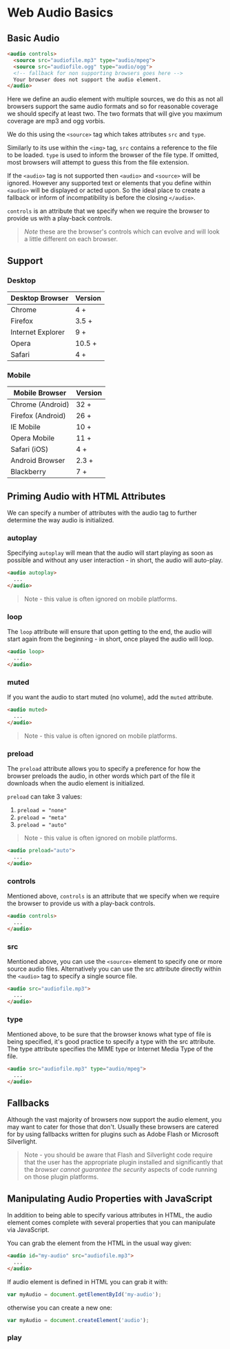 Web Audio Basics
================

Basic Audio
-----------

`````html
<audio controls>
  <source src="audiofile.mp3" type="audio/mpeg">
  <source src="audiofile.ogg" type="audio/ogg">
  <!-- fallback for non supporting browsers goes here -->
  Your browser does not support the audio element.
</audio>
`````

Here we define an audio element with multiple sources, we do this as not all browsers support the same audio formats and so for reasonable coverage we should specify at least two. The two formats that will give you maximum coverage are mp3 and ogg vorbis.

We do this using the ``<source>`` tag which takes attributes ``src`` and ``type``.

Similarly to its use within the ``<img>`` tag, ``src`` contains a reference to the file to be loaded.
``type`` is used to inform the browser of the file type. If omitted, most browsers will attempt to guess this from the file extension.

If the ``<audio>`` tag is not supported then ``<audio>`` and ``<source>`` will be ignored. However any supported text or elements that you define within ``<audio>`` will be displayed or acted upon. So the ideal place to create a fallback or inform of incompatibility is before the closing ``</audio>``.

``controls`` is an attribute that we specify when we require the browser to provide us with a play-back controls. 

> *Note* these are the browser's controls which can evolve and will look a little different on each browser.

Support
-------

### Desktop

| Desktop Browser   | Version |
| ----------------- | ------- |
| Chrome            | 4 +     |
| Firefox           | 3.5 +   |
| Internet Explorer | 9 +     |
| Opera             | 10.5 +  |
| Safari            | 4 +     |


### Mobile

| Mobile Browser    | Version |
| ----------------- | ------- |
| Chrome (Android)  | 32 +    |
| Firefox (Android) | 26 +    |
| IE Mobile         | 10 +    |
| Opera Mobile      | 11 +    |
| Safari (iOS)      | 4 +     |
| Android Browser   | 2.3 +   |
| Blackberry        | 7 +     |


Priming Audio with HTML Attributes
----------------------------------

We can specify a number of attributes with the audio tag to further determine the way audio is initialized.

### autoplay

Specifying ``autoplay`` will mean that the audio will start playing as soon as possible and without any user interaction - in short, the audio will auto-play.

`````html
<audio autoplay>
  ...
</audio>
`````
> Note - this value is often ignored on mobile platforms.

### loop

The ``loop`` attribute will ensure that upon getting to the end, the audio will start again from the beginning - in short, once played the audio will loop.

`````html
<audio loop>
  ...
</audio>
`````

### muted

If you want the audio to start muted (no volume), add the ``muted`` attribute.

`````html
<audio muted>
  ...
</audio>
`````

> Note - this value is often ignored on mobile platforms.

### preload

The ```preload``` attribute allows you to specify a preference for how the browser preloads the audio, in other words which part of the file it downloads when the audio element is initialized.

```preload``` can take 3 values:

1. ```preload = "none"```
2. ```preload = "meta"```
3. ```preload = "auto"```

> Note - this value is often ignored on mobile platforms.

`````html
<audio preload="auto">
  ...
</audio>
`````

### controls

Mentioned above, ``controls`` is an attribute that we specify when we require the browser to provide us with a play-back controls.

`````html
<audio controls>
  ...
</audio>
`````

### src

Mentioned above, you can use the ```<source>``` element to specify one or more source audio files. Alternatively you can use the src attribute directly within the ```<audio>``` tag to specify a single source file.

`````html
<audio src="audiofile.mp3">
  ...
</audio>
`````

### type

Mentioned above, to be sure that the browser knows what type of file is being specified, it's good practice to specify a type with the src attribute. The type attribute specifies the MIME type or Internet Media Type of the file.

`````html
<audio src="audiofile.mp3" type="audio/mpeg">
  ...
</audio>
`````


Fallbacks
---------

Although the vast majority of browsers now support the audio element, you may want to cater for those that don't. Usually these browsers are catered for by using fallbacks written for plugins such as Adobe Flash or Microsoft Silverlight.

> Note - you should be aware that Flash and Silverlight code require that the user has the appropriate plugin installed and significantly that the *browser cannot guarantee the security* aspects of code running on those plugin platforms.



Manipulating Audio Properties with JavaScript
---------------------------------------------

In addition to being able to specify various attributes in HTML, the audio element comes complete with several properties that you can manipulate via JavaScript.

You can grab the element from the HTML in the usual way given:

`````html
<audio id="my-audio" src="audiofile.mp3">
  ...
</audio>
`````

If audio element is defined in HTML you can grab it with:

`````javascript
var myAudio = document.getElementById('my-audio');
`````
otherwise you can create a new one:

`````javascript
var myAudio = document.createElement('audio');
`````


### play




